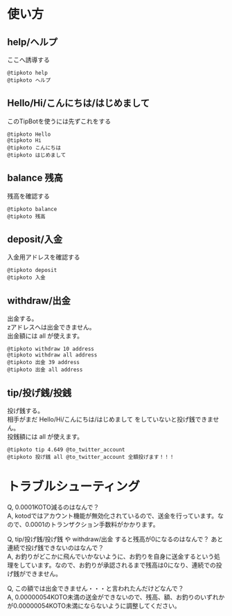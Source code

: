 使い方
======

help/ヘルプ
-----------

ここへ誘導する

    @tipkoto help
    @tipkoto ヘルプ

Hello/Hi/こんにちは/はじめまして
--------------------------------

このTipBotを使うには先ずこれをする

    @tipkoto Hello
    @tipkoto Hi
    @tipkoto こんにちは
    @tipkoto はじめまして

balance 残高
-------------

残高を確認する

    @tipkoto balance
    @tipkoto 残高

deposit/入金
------------

入金用アドレスを確認する

    @tipkoto deposit
    @tipkoto 入金

withdraw/出金
-------------

出金する。  
zアドレスへは出金できません。  
出金額には all が使えます。

    @tipkoto withdraw 10 address
    @tipkoto withdraw all address
    @tipkoto 出金 39 address
    @tipkoto 出金 all address

tip/投げ銭/投銭
---------------

投げ銭する。  
相手がまだ Hello/Hi/こんにちは/はじめまして をしていないと投げ銭できません。  
投銭額には all が使えます。

    @tipkoto tip 4.649 @to_twitter_account
    @tipkoto 投げ銭 all @to_twitter_account 全額投げます！！！

トラブルシューティング
======================

Q, 0.0001KOTO減るのはなんで？  
A, kotodではアカウント機能が無効化されているので、送金を行っています。なので、0.0001のトランザクション手数料がかかります。  
  
Q, tip/投げ銭/投げ銭 や withdraw/出金 すると残高が0になるのはなんで？ あと連続で投げ銭できないのはなんで？  
A, お釣りがどこかに飛んでいかないように、お釣りを自身に送金するという処理をしています。なので、お釣りが承認されるまで残高は0になり、連続での投げ銭ができません。  
  
Q, この額では出金できません・・・と言われたんだけどなんで？  
A, 0.00000054KOTO未満の送金ができないので、残高、額、お釣りのいずれかが0.00000054KOTO未満にならないように調整してください。  

